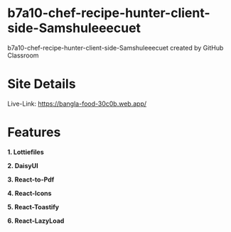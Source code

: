 # b7a10-chef-recipe-hunter-client-side-Samshuleeecuet
b7a10-chef-recipe-hunter-client-side-Samshuleeecuet created by GitHub Classroom

# Site Details
 Live-Link: https://bangla-food-30c0b.web.app/
 
# Features

**1. Lottiefiles** 

**2. DaisyUI**

**3. React-to-Pdf**

**4. React-Icons**

**5. React-Toastify**

**6. React-LazyLoad**
